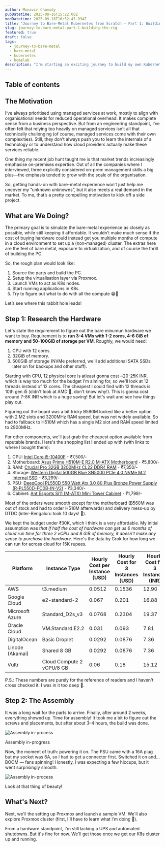 ```yaml
---
author: Munavir Chavody
pubDatetime: 2025-09-16T15:22:00Z
modDatetime: 2025-09-16T16:52:45.934Z
title: "Journey to Bare-Metal Kubernetes from Scratch – Part 1: Building the Rig"
slug: journey-to-bare-metal-part-1-building-the-rig
featured: true
draft: false
tags:
  - journey-to-bare-metal
  - bare-metal
  - kubernetes
  - homelab
description: "I'm starting an exciting journey to build my own Kubernetes cluster on bare metal, from scratch!"
---
```


## Table of contents

## The Motivation

I’ve always prioritised using managed services at work, mostly to align with organisational needs for reduced operational overhead. It makes complete sense from a business perspective. But from an engineering standpoint, I’ve often felt that relying too heavily on managed services isn’t all that technically challenging (of course, managed services come with their own complexities). Still, they don’t always push you to learn the internals of a technology or to understand how cloud providers actually make these services reliable.

One thing my recent job hunt taught me is that market trends increasingly emphasise on-premises expertise. Out of all the companies where I interviewed, three explicitly considered on-prem management skills a big plus—the emphasis tended to grow with the scale of the organisation.

So, getting hands-on with bare-metal experience won’t just help me uncover my “unknown unknowns”, but it also meets a real demand in the market. To me, that’s a pretty compelling motivation to kick off a side project.

## What are We Doing?

The primary goal is to simulate the bare-metal experience as closely as possible, while still keeping it affordable. It wouldn’t make much sense if the cost of buying hardware could instead get you multiple months of compute in a cloud environment to set up a (non-managed) cluster. The extras here are the feel of bare metal, exposure to virtualization, and of course the thrill of building the PC.

So, the rough plan would look like:

1. Source the parts and build the PC.
2. Setup the virtualisation layer via Proxmox.
3. Launch VMs to act as K8s nodes.
4. Start running applications in K8s.
5. Try to figure out what to do with all the compute 😁🤔

Let’s see where this rabbit hole leads!

## Step 1: Research the Hardware

Let's state the requirement to figure out the bare minumun hardware we want to buy. Requirement is to **run 3-4 VMs with 1-2 cores, 4-6 GiB of memory and 50-100GiB of storage per VM**. Roughly, we would need:

1. CPU with 12 cores.
2. 32GiB of memory.
3. 500GiB of storage (NVMe preferred, we'll add additional SATA SSDs later on for backups and other stuff).

Starting with CPU, 12 physical core is atleast gonna cost ~20-25K INR, which is way too much for the budget I'm aiming for, so we'll look at 12 threads instead of 12 cores. The cheapest I could find with 12 threads is 10th gen i5 (didn't look at AMD 🤭, don't know why!). This is gonna cost around 7-8K INR which is a huge saving! But let's wait and see how things play out.

Figuring out the board was a bit tricky B560M looked like a better option with 2 M2 slots and 3200MHz RAM speed, but was not widely available. So had to fallback to H510M which has a single M2 slot and RAM speed limited to 2900MHz. 

For other components, we'll just grab the cheapest option available from reputable brands. Here's the shopping list I ended up with (with links to where I bought them):

1. CPU: [Intel Core i5-10400F](https://www.flipkart.com/intel-core-i5-10400f-2-9-ghz-upto-4-3-lga-1200-socket-6-cores-12-threads-mb-smart-cache-desktop-processor/p/itmf52924285f8dc) - ₹7,500/-
2. Motherboard: [Asus Prime H510M-E R2.0 M-ATX Motherboard](https://mdcomputers.in/product/asus-prime-h510m-e-r2-0-motherboard) - ₹5,800/-
3. RAM: [Crucial Pro 32GB 3200MHz CL22 DDR4 RAM](https://mdcomputers.in/product/crucial-ram-pro-32gb-ddr4-cp32g4dfra32a) - ₹7,350/-
4. Storage: [Western Digital 500GB Blue SN5000 PCIe 4.0 NVMe M.2 Internal SSD](https://computechstore.in/product/western-digital-500gb-sn5000-ssd/) - ₹3,299/-
5. PSU: [DeepCool PL550D 550 Watt Atx 3.0 80 Plus Bronze Power Supply (R-PL550D-FC0B-IN-V2)](https://www.pcstudio.in/product/deepcool-pl550d-550-watt-atx-3-0-80-plus-bronze-power-supply/) - ₹3,340/-
6. Cabinet: [Ant Esports Si11 (M-ATX) Mini Tower Cabinet](https://computechstore.in/product/ant-esports-si11-cabinet-black/) - ₹1,799/-

Most of the orders were smooth except for the motherboard (B560M was out of stock and had to order H510M afterwards) and delivery mess-up by DTDC (inter-Bengaluru took 10 days! 😬).

We kept the budget under ₹30K, which I think is a very affordable. My initial assumption was *that if half the cost of hardware can get us 6 months of cloud run time for three 2 vCPU and 8 GiB of memory, it doesn't make any sense to purchase the hardware*. Here's the data by Grok for how long we can run for across cloud for 15K rupees.

<div class="overflow-x-auto">

|Platform|Instance Type|Hourly Cost per Instance (USD)|Hourly Cost for 3 Instances (USD)|Hourly Cost for 3 Instances (INR)|Max Runtime (hours)|Max Runtime (days) |
|---|---|---|---|---|---|---|
|AWS|t3.medium|0.0512|0.1536|12.90|1,162|48.4|
|Google Cloud|e2-standard-2|0.067|0.201|16.88|889|37.0|
|Microsoft Azure|Standard_D2s_v3|0.0768|0.2304|19.37|774|32.3|
|Oracle Cloud|VM.Standard.E2.2|0.031|0.093|7.81|1,921|80.0|
|DigitalOcean|Basic Droplet|0.0292|0.0876|7.36|2,039|85.0|
|Linode (Akamai)|Shared 8 GB|0.0292|0.0876|7.36|2,039|85.0|
|Vultr|Cloud Compute 2 vCPU/8 GB|0.06|0.18|15.12|992|41.3|

</div>

P.S.: These numbers are purely for the reference of readers and I haven't cross checked it. I was in it too deep 🤣.

## Step 2: The Assembly

It was a long wait for the parts to arrive. Finally, after around 2 weeks, everything showed up. Time for assembly! It took me a bit to figure out the screws and placements, but after about 3–4 hours, the build was done.

![Assembly in-process](@/assets/images/rig-assembly.jpg)
<div class="text-center text-gray-700">Assembly in-progress</div>

Now, the moment of truth: powering it on. The PSU came with a 16A plug but my socket was 6A, so I had to get a connector first. Switched it on and… BOOM — fans spinning! Honestly, I was expecting a few hiccups, but it went surprisingly smooth.

![Assembly in-process](@/assets/images/rig-final.jpg)
<div class="text-center text-gray-700">Look at that thing of beauty!</div>

## What's Next?

Next, we'll the setting up Proxmox and launch a sample VM. We'll also explore Proxmox cluster (first, I'll have to learn what I'm doing 🤣).

From a hardware standpoint, I'm still lacking a UPS and automated shutdowns. But it's fine for now. We'll get those once we get our K8s cluster up and running.